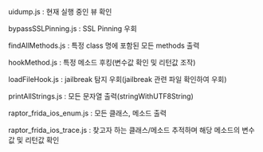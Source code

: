 uidump.js : 현재 실행 중인 뷰 확인



bypassSSLPinning.js : SSL Pinning 우회



findAllMethods.js : 특정 class 명에  포함된 모든 methods 출력



hookMethod.js : 특정 메소드 후킹(변수값 확인 및 리턴값 조작)



loadFileHook.js : jailbreak 탐지 우회(jailbreak 관련 파일 확인하여 우회)



printAllStrings.js : 모든 문자열 출력(stringWithUTF8String)



raptor_frida_ios_enum.js : 모든 클래스, 메소드 출력



raptor_frida_ios_trace.js : 찾고자 하는 클래스/메소드 추적하며 해당 메소드의 변수값 및 리턴값 확인
